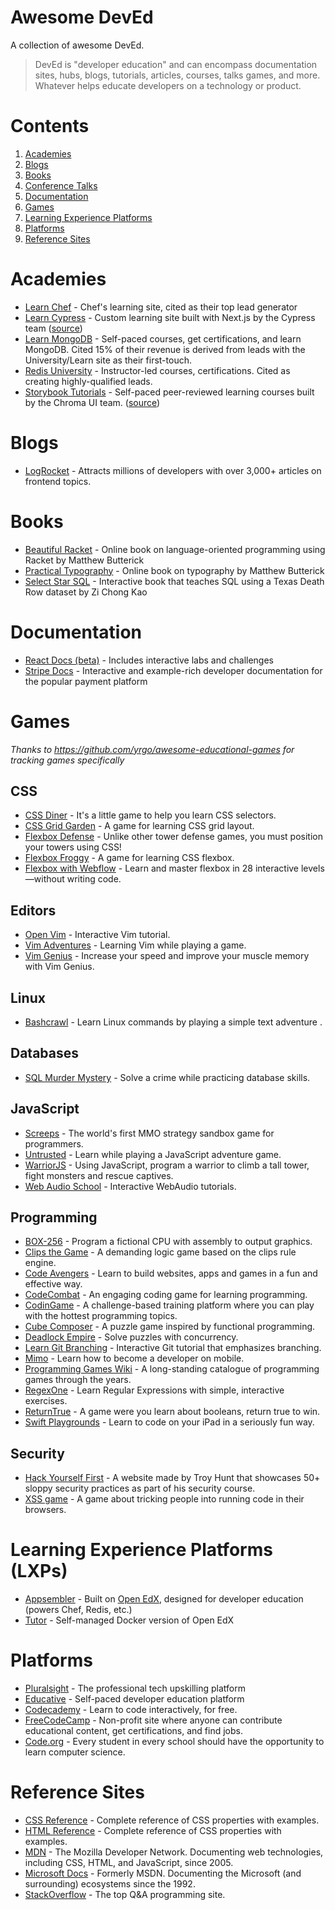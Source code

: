 # Awesome DevEd

A collection of awesome DevEd.

> DevEd is "developer education" and can encompass documentation sites, hubs, blogs, tutorials, articles, courses, talks games, and more. Whatever helps educate developers on a technology or product.

# Contents

1. [Academies](#academies)
2.  [Blogs](#blogs)
3. [Books](#books)
4. [Conference Talks](#conference-talks)
5. [Documentation](#documentation)
6. [Games](#games)
7. [Learning Experience Platforms](#learning-experience-platforms-lxps)
8. [Platforms](#platforms)
9. [Reference Sites](#reference-sites)


# Academies

- [Learn Chef](https://learn.chef.io/) - Chef's learning site, cited as their top lead generator
- [Learn Cypress](https://learn.cypress.io/) - Custom learning site built with Next.js by the Cypress team ([source](https://github.com/cypress-io/cypress-realworld-testing))
- [Learn MongoDB](https://learn.mongodb.com/) - Self-paced courses, get certifications, and learn MongoDB. Cited 15% of their revenue is derived from leads with the University/Learn site as their first-touch.
- [Redis University](https://university.redis.com/) - Instructor-led courses, certifications. Cited as creating highly-qualified leads.
- [Storybook Tutorials](https://storybook.js.org/tutorials/) - Self-paced peer-reviewed learning courses built by the Chroma UI team. ([source](https://github.com/chromaui/learnstorybook.com))

# Blogs

- [LogRocket](https://blog.logrocket.com) - Attracts millions of developers with over 3,000+ articles on frontend topics.

# Books

- [Beautiful Racket](https://beautifulracket.com/) - Online book on language-oriented programming using Racket by Matthew Butterick
- [Practical Typography](https://practicaltypography.com/) - Online book on typography by Matthew Butterick
- [Select Star SQL](https://selectstarsql.com/) - Interactive book that teaches SQL using a Texas Death Row dataset by Zi Chong Kao


# Documentation

- [React Docs (beta)](https://beta.reactjs.org/learn) - Includes interactive labs and challenges
- [Stripe Docs](https://stripe.com/docs) - Interactive and example-rich developer documentation for the popular payment platform

# Games

_Thanks to https://github.com/yrgo/awesome-educational-games for tracking games specifically_

## CSS

- [CSS Diner](https://flukeout.github.io/) - It's a little game to help you learn CSS selectors.
- [CSS Grid Garden](http://cssgridgarden.com/) - A game for learning CSS grid layout.
- [Flexbox Defense](http://www.flexboxdefense.com/) - Unlike other tower defense games, you must position your towers using CSS!
- [Flexbox Froggy](http://flexboxfroggy.com/) - A game for learning CSS flexbox.
- [Flexbox with Webflow](https://www.flexboxgame.com/) - Learn and master flexbox in 28 interactive levels—without writing code.

## Editors

- [Open Vim](https://www.openvim.com/) - Interactive Vim tutorial.
- [Vim Adventures](https://vim-adventures.com/) - Learning Vim while playing a game.
- [Vim Genius](http://vimgenius.com/) - Increase your speed and improve your muscle memory with Vim Genius.

## Linux

- [Bashcrawl](https://gitlab.com/slackermedia/bashcrawl) - Learn Linux commands by playing a simple text adventure .

## Databases

- [SQL Murder Mystery](https://mystery.knightlab.com/) - Solve a crime while practicing database skills.

## JavaScript

- [Screeps](https://screeps.com/) - The world's first MMO strategy sandbox game for programmers.
- [Untrusted](https://alexnisnevich.github.io/untrusted/) - Learn while playing a JavaScript adventure game.
- [WarriorJS](https://github.com/olistic/warriorjs) - Using JavaScript, program a warrior to climb a tall tower, fight monsters and rescue captives.
- [Web Audio School](https://mmckegg.github.io/web-audio-school/) - Interactive WebAudio tutorials.

## Programming

- [BOX-256](http://box-256.com/) - Program a fictional CPU with assembly to output graphics.
- [Clips the Game](https://md5crypt.github.io/clipsgame/) - A demanding logic game based on the clips rule engine.
- [Code Avengers](https://www.codeavengers.com/) - Learn to build websites, apps and games in a fun and effective way.
- [CodeCombat](https://codecombat.com/) - An engaging coding game for learning programming.
- [CodinGame](https://www.codingame.com/start) - A challenge-based training platform where you can play with the hottest programming topics.
- [Cube Composer](https://david-peter.de/cube-composer/) - A puzzle game inspired by functional programming.
- [Deadlock Empire](https://deadlockempire.github.io/) - Solve puzzles with concurrency.
- [Learn Git Branching](https://learngitbranching.js.org/) - Interactive Git tutorial that emphasizes branching.
- [Mimo](https://getmimo.com/) - Learn how to become a developer on mobile.
- [Programming Games Wiki](http://programminggames.org/) - A long-standing catalogue of programming games through the years.
- [RegexOne](https://regexone.com/lesson/introduction_abcs) - Learn Regular Expressions with simple, interactive exercises.
- [ReturnTrue](https://alf.nu/ReturnTrue) - A game were you learn about booleans, return true to win.
- [Swift Playgrounds](https://www.apple.com/swift/playgrounds/) - Learn to code on your iPad in a seriously fun way.

## Security

- [Hack Yourself First](https://hack-yourself-first.com) - A website made by Troy Hunt that showcases 50+ sloppy security practices as part of his security course.
- [XSS game](https://xss-game.appspot.com) - A game about tricking people into running code in their browsers.

# Learning Experience Platforms (LXPs)

- [Appsembler](https://appsembler.com) - Built on [Open EdX](https://openedx.org), designed for developer education (powers Chef, Redis, etc.)
- [Tutor](https://docs.tutor.overhang.io/) - Self-managed Docker version of Open EdX

# Platforms

- [Pluralsight](https://pluralsight.com) - The professional tech upskilling platform
- [Educative](https://educative.com) - Self-paced developer education platform
- [Codecademy](https://www.codecademy.com/) - Learn to code interactively, for free.
- [FreeCodeCamp](https://freecodecamp.org) - Non-profit site where anyone can contribute educational content, get certifications, and find jobs.
- [Code.org](https://code.org/) - Every student in every school should have the opportunity to learn computer science.

# Reference Sites

- [CSS Reference](https://cssreference.io) - Complete reference of CSS properties with examples.
- [HTML Reference](https://htmlreference.io) - Complete reference of CSS properties with examples.
- [MDN](https://developer.mozilla.org/en-US/) - The Mozilla Developer Network. Documenting web technologies, including CSS, HTML, and JavaScript, since 2005.
- [Microsoft Docs](https://docs.microsoft.com) - Formerly MSDN. Documenting the Microsoft (and surrounding) ecosystems since the 1992.
- [StackOverflow](https://stackoverflow.com) - The top Q&A programming site.
